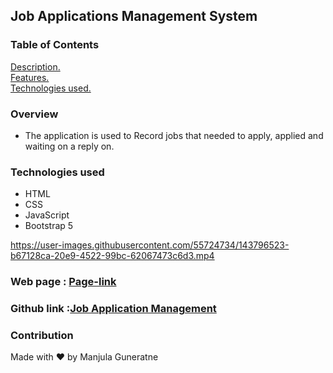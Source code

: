 ## Job Applications Management System

### Table of Contents
[ Description. ](#overview) <br />
[ Features. ](#features) <br />
[ Technologies used. ](#tech)

<a name="overview"></a>
### Overview

* The application is used to Record jobs that needed to apply, applied and waiting on a reply on.

<a name="tech"></a>
### Technologies used

* HTML
* CSS
* JavaScript
* Bootstrap 5

https://user-images.githubusercontent.com/55724734/143796523-b67128ca-20e9-4522-99bc-62067473c6d3.mp4

### Web page : [Page-link](https://manjula-guneratne.github.io/Job_Applications_Management/)
### Github link :[Job Application Management](https://github.com/manjula-guneratne/Job_Applications_Management)

### Contribution
Made with ❤️ by Manjula Guneratne
